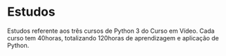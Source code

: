 # Estudos
Estudos referente aos três cursos de Python 3 do Curso em Vídeo. 
Cada curso tem 40horas, totalizando 120horas de aprendizagem e aplicação de Python.

